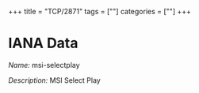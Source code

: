 +++
title = "TCP/2871"
tags = [""]
categories = [""]
+++

# IANA Data

_Name:_ msi-selectplay

_Description:_ MSI Select Play

